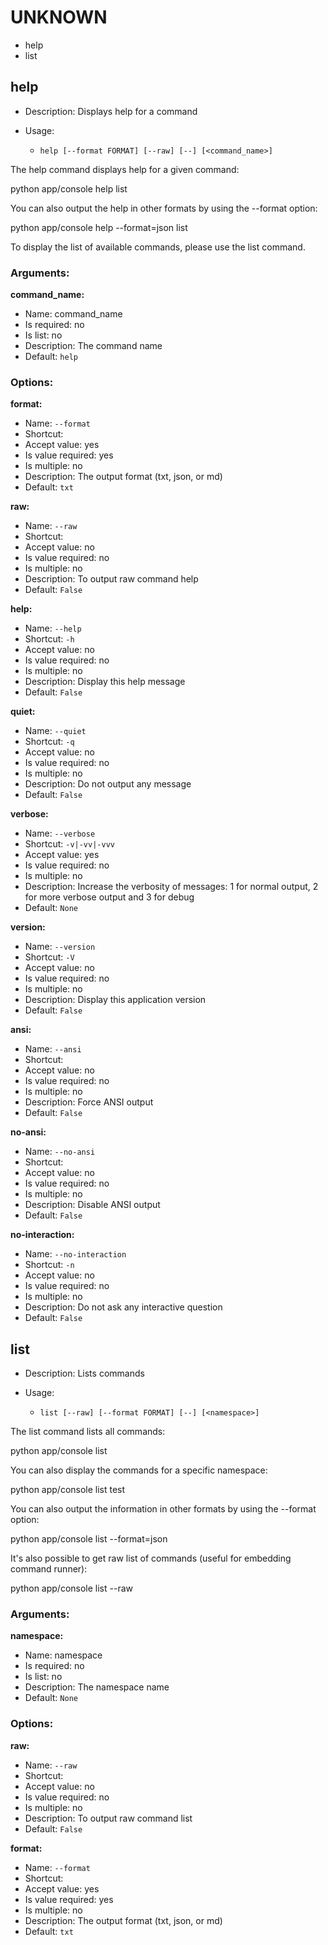 UNKNOWN
=======

* help
* list

help
----

* Description: Displays help for a command
* Usage:

  * `help [--format FORMAT] [--raw] [--] [<command_name>]`

The <info>help</info> command displays help for a given command:

  <info>python app/console help list</info>

You can also output the help in other formats by using the <comment>--format</comment> option:

  <info>python app/console help --format=json list</info>

To display the list of available commands, please use the <info>list</info> command.

### Arguments:

**command_name:**

* Name: command_name
* Is required: no
* Is list: no
* Description: The command name
* Default: `help`

### Options:

**format:**

* Name: `--format`
* Shortcut: <none>
* Accept value: yes
* Is value required: yes
* Is multiple: no
* Description: The output format (txt, json, or md)
* Default: `txt`

**raw:**

* Name: `--raw`
* Shortcut: <none>
* Accept value: no
* Is value required: no
* Is multiple: no
* Description: To output raw command help
* Default: `False`

**help:**

* Name: `--help`
* Shortcut: `-h`
* Accept value: no
* Is value required: no
* Is multiple: no
* Description: Display this help message
* Default: `False`

**quiet:**

* Name: `--quiet`
* Shortcut: `-q`
* Accept value: no
* Is value required: no
* Is multiple: no
* Description: Do not output any message
* Default: `False`

**verbose:**

* Name: `--verbose`
* Shortcut: `-v|-vv|-vvv`
* Accept value: yes
* Is value required: no
* Is multiple: no
* Description: Increase the verbosity of messages: 1 for normal output, 2 for more verbose output and 3 for debug
* Default: `None`

**version:**

* Name: `--version`
* Shortcut: `-V`
* Accept value: no
* Is value required: no
* Is multiple: no
* Description: Display this application version
* Default: `False`

**ansi:**

* Name: `--ansi`
* Shortcut: <none>
* Accept value: no
* Is value required: no
* Is multiple: no
* Description: Force ANSI output
* Default: `False`

**no-ansi:**

* Name: `--no-ansi`
* Shortcut: <none>
* Accept value: no
* Is value required: no
* Is multiple: no
* Description: Disable ANSI output
* Default: `False`

**no-interaction:**

* Name: `--no-interaction`
* Shortcut: `-n`
* Accept value: no
* Is value required: no
* Is multiple: no
* Description: Do not ask any interactive question
* Default: `False`

list
----

* Description: Lists commands
* Usage:

  * `list [--raw] [--format FORMAT] [--] [<namespace>]`

The <info>list</info> command lists all commands:

  <info>python app/console list</info>

You can also display the commands for a specific namespace:

  <info>python app/console list test</info>

You can also output the information in other formats by using the <comment>--format</comment> option:

  <info>python app/console list --format=json</info>

It's also possible to get raw list of commands (useful for embedding command runner):

  <info>python app/console list --raw</info>

### Arguments:

**namespace:**

* Name: namespace
* Is required: no
* Is list: no
* Description: The namespace name
* Default: `None`

### Options:

**raw:**

* Name: `--raw`
* Shortcut: <none>
* Accept value: no
* Is value required: no
* Is multiple: no
* Description: To output raw command list
* Default: `False`

**format:**

* Name: `--format`
* Shortcut: <none>
* Accept value: yes
* Is value required: yes
* Is multiple: no
* Description: The output format (txt, json, or md)
* Default: `txt`
